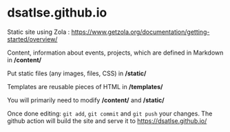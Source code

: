 # dsatlse.github.io

Static site using Zola : https://www.getzola.org/documentation/getting-started/overview/


Content, information about events, projects, which are defined in Markdown in **/content/**

Put static files (any images, files, CSS) in **/static/**

Templates are reusable pieces of HTML in **/templates/** 

You will primarily need to modify **/content/** and **/static/**

Once done editing: ```git add```, ```git commit``` and ```git push``` your changes. The github action will build the site and serve it to https://dsatlse.github.io/
